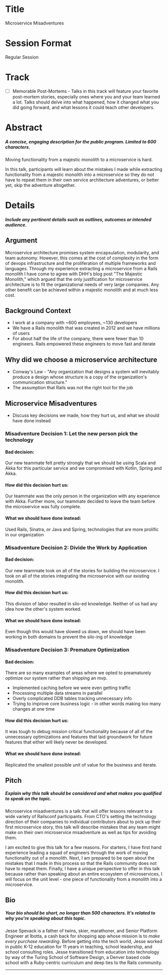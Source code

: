# Title
Microservice Misadventures

# Session Format
Regular Session

# Track

* [ ] Memorable Post-Mortems - Talks in this track will feature your favorite post-mortem stories, especially ones where you and your team learned a lot. Talks should delve into what happened, how it changed what you did going forward, and what lessons it could teach other developers.

# Abstract
##### A concise, engaging description for the public program. Limited to 600 characters.

Moving functionality from a majestic monolith to a microservice is hard.

In this talk, participants will learn about the mistakes I made while extracting functionality from a majestic monolith into a microservice so they do not have to repeat them in their own service architecture adventures, or better yet, skip the adventure altogether.

# Details
##### Include any pertinent details such as outlines, outcomes or intended audience.

## Argument
Microservice architecture promises system encapsulation, modularity, and team autonomy. However, this comes at the cost of complexity in the form of devops infrastructure and the proliferation of multiple frameworks and languages. Through my experience extracting a microservice from a Rails monolith I have come to agree with DHH's blog post "The Majestic Monolith," which argued that the only justification for microservice architecture is to fit the organizational needs of very large companies. Any other benefit can be achieved within a majestic monolith and at much less cost.

## Background Context
- I work at a company with ~600 employees, ~130 developers
- We have a Rails monolith that was created in 2012 and we have millions of users
- For about half the life of the company, there were fewer than 10 engineers. Rails empowered these engineers to move fast and iterate

## Why did we choose a microservice architecture
- Conway's Law - "Any organization that designs a system will inevitably produce a design whose structure is a copy of the organization's communication structure."
- The assumption that Rails was not the right tool for the job

## Microservice Misadventures
- Discuss key decisions we made, how they hurt us, and what we should have done instead

### Misadventure Decision 1: Let the new person pick the technology
#### Bad decision:
Our new teammate felt pretty strongly that we should be using Scala and Akka for this particular service and we compromised with Kotlin, Spring and Akka.
#### How did this decision hurt us:
Our teammate was the only person in the organization with any experience with Akka. Further more, our teammate decided to leave the team before the microservice was fully complete.
#### What we should have done instead:
Used Rails, Sinatra, or Java and Spring, technologies that are more prolific in our organization

### Misadventure Decision 2: Divide the Work by Application
#### Bad decision:
Our new teammate took on all of the stories for building the microservice. I took on all of the stories integrating the microservice with our existing monolith.
#### How did this decision hurt us:
This division of labor resulted in silo-ed knowledge. Neither of us had any idea how the other's system worked.
#### What we should have done instead:
Even though this would have slowed us down, we should have been working in both domains to prevent the silo-ing of knowledge

### Misadventure Decision 3: Premature Optimization
#### Bad decision:
There are so many examples of areas where we opted to preamaturely optimize our system rather than shipping an mvp.
- Implemented caching before we were even getting traffic
- Processing multiple data streams in parallel
- Overly complicated DDB tables tracking unnecessary info
- Trying to improve core business logic - in other words making too many changes at one time
#### How did this decision hurt us:
It was tough to debug mission critical functionality because of all of the unnecessary optimizations and features that laid groundwork for future features that either will likely never be developed.
#### What we should have done instead:
Replicated the smallest possible unit of value for the business and iterate.


## Pitch

##### Explain why this talk should be considered and what makes you qualified to speak on the topic.

Microservice misadventures is a talk that will offer lessons relevant to a wide variety of Railsconf participants. From CTO's setting the technology direction of their companies to individual contributors about to pick up their first microservice story, this talk will describe mistakes that any team might make on their own microservice misadventure as well as tips for avoiding them.

I am excited to give this talk for a few reasons. For starters, I have first hand experience leading a squad of engineers through the work of moving functionality out of a monolith. Next, I am prepared to be open about the mistakes that I made in this process so that the Rails community does not have to repeat them. Finally, I have a unique perspective to offer in this talk because rather than speaking about an entire ecosystem of microservices, I will focus on the unit level - one piece of functionality from a monolith into a microservice.

## Bio

##### Your bio should be short, no longer than 500 characters. It's related to why you're speaking about this topic.

Jesse Spevack is a father of twins, skier, marathoner, and Senior Platform Engineer at Ibotta, a cash back for shopping app whose mission is to *make every purchase rewarding*. Before getting into the tech world, Jesse worked in public K-12 education for 11 years in teaching, school leadership, and school consulting roles. Jesse transitioned from education into technology by way of the Turing School of Software Design, a Denver based code school with a Ruby-centric curriculum and deep ties to the Rails community.

----
